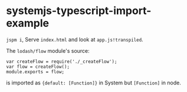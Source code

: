 # systemjs-typescript-import-example

`jspm i`, Serve `index.html` and look at `app.js!transpiled`.

The `lodash/flow` module's source:

```
var createFlow = require('./_createFlow');
var flow = createFlow();
module.exports = flow;
```

is imported as `{default: [Function]}` in System but `[Function]` in node.
